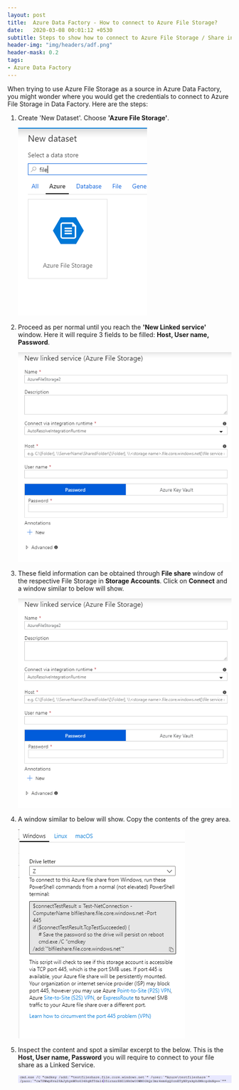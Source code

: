 ```yaml
---
layout: post
title:  Azure Data Factory - How to connect to Azure File Storage?
date:   2020-03-08 00:01:12 +0530
subtitle: Steps to show how to connect to Azure File Storage / Share in Azure Data Factory
header-img: "img/headers/adf.png"
header-mask: 0.2
tags: 
- Azure Data Factory
---
```


When trying to use Azure File Storage as a source in Azure Data Factory, you might wonder where you would get the credentials to connect to Azure File Storage in Data Factory. Here are the steps:

1. Create 'New Dataset'. Choose **'Azure File Storage'**.

    ![Azure File Storage Dataset](/img/posts/2020-03-08-azure-data-factory-file-share/azure-file-storage-dataset.PNG)

2. Proceed as per normal until you reach the **'New Linked service'** window. Here it will require 3 fields to be filled: **Host, User name, Password**.

    ![New linked service prompt](/img/posts/2020-03-08-azure-data-factory-file-share/file-storage-prompt.PNG)

3. These field information can be obtained through **File share** window of the respective File Storage in **Storage Accounts**. Click on **Connect** and a window similar to below will show.

    ![Azure File Share](/img/posts/2020-03-08-azure-data-factory-file-share/file-storage-prompt.PNG)

4. A window similar to below will show. Copy the contents of the grey area.

    ![Azure File Share Credentials](/img/posts/2020-03-08-azure-data-factory-file-share/file-share-credentials.PNG)

5. Inspect the content and spot a similar excerpt to the below. This is the **Host, User name, Password** you will require to connect to your file share as a Linked Service.

    ![Azure File Share Credentials 2](/img/posts/2020-03-08-azure-data-factory-file-share/file-share-credentials-2.PNG) 
